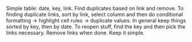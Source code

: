 Simple table: date, key, link.
Find duplicates based on link and remove.
To finding duplicate links, sort by link, select column and then do conditional formatting -> highlight cell rules -> duplicate values.
In general keep things sorted by key, then by date. To reopen stuff, find the key and then pick the links necessary.
Remove links when done. Keep it simple.
